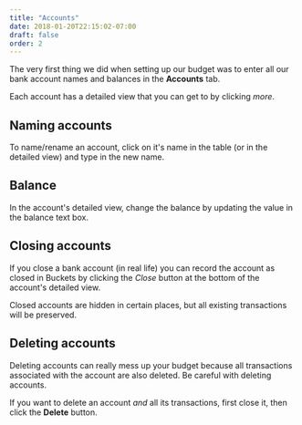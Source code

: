 ```yaml
---
title: "Accounts"
date: 2018-01-20T22:15:02-07:00
draft: false
order: 2
---
```


The very first thing we did when setting up our budget was to enter all our bank account names and balances in the **Accounts** tab.

Each account has a detailed view that you can get to by clicking *more*.


## Naming accounts

To name/rename an account, click on it's name in the table (or in the detailed view) and type in the new name.


## Balance

In the account's detailed view, change the balance by updating the value in the balance text box.


## Closing accounts

If you close a bank account (in real life) you can record the account as closed in Buckets by clicking the *Close* button at the bottom of the account's detailed view.

Closed accounts are hidden in certain places, but all existing transactions will be preserved.

## Deleting accounts

<warning>Deleting accounts can really mess up your budget because all transactions associated with the account are also deleted.  Be careful with deleting accounts.</warning>

If you want to delete an account *and* all its transactions, first close it, then click the **Delete** button.


